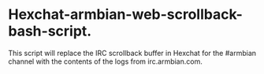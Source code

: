 # Hexchat-armbian-web-scrollback-bash-script.
This script will replace the IRC scrollback buffer in Hexchat for the #armbian channel with the contents of the logs from irc.armbian.com.
